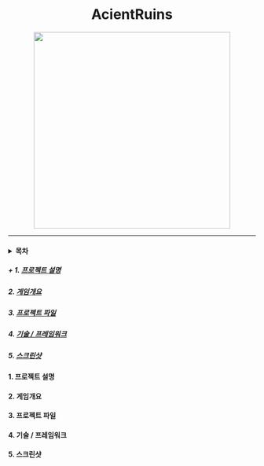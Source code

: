 # <div align=center> AcientRuins </div>
<div align=center> <img src="./ImageFolder/GamePoster.png" width="400" heigh="600"> </div>

-----
#### <details><summary> 목차 </summary>
##### + 1. [프로젝트 설명](#1)
##### 2. [게임개요](#2)
##### 3. [프로젝트 파일](#3)
##### 4. [기술 / 프레임워크](#4)
##### 5. [스크린샷](#5)
</details>

#### 1. 프로젝트 설명 <a name ='1'></a>
#### 2. 게임개요 <a name ='2'></a>
#### 3. 프로젝트 파일 <a name ='3'></a>
#### 4. 기술 / 프레임워크 <a name ='4'></a>
#### 5. 스크린샷 <a name ='5'></a>
